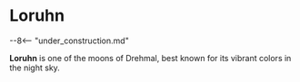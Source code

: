 # Loruhn

--8<-- "under_construction.md"

**Loruhn** is one of the moons of Drehmal, best known for its vibrant colors in the night sky.